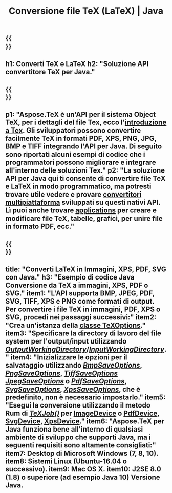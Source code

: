 ﻿---
translation: true
template: /_templates/_conversion-java.md
title: Conversione file TeX (LaTeX) | Java
url: /java/conversion/
description: Soluzione API Java di conversione TeX(LaTeX). Converti file LaTeX in PDF, XPS e immagini inclusi PNG, JPEG, TIFF, BMP con poche righe di codice Java.
keywords: tex conversion api java, tex converter java integra
family: tex
platformtag: cpp
feature: conversion
---

{{<section banner>}}
---
h1: Converti TeX e LaTeX
h2: "Soluzione API convertitore TeX per Java."
---

{{<section overview>}}
---
p1: "Aspose.TeX è un'API per il sistema Object TeX, per i dettagli del file Tex, ecco l'[introduzione a Tex](https://docs.aspose.com/tex/cpp/what-is-tex/). Gli sviluppatori possono convertire facilmente TeX in formati PDF, XPS, PNG, JPG, BMP e TIFF integrando l'API per Java. Di seguito sono riportati alcuni esempi di codice che i programmatori possono migliorare e integrare all'interno delle soluzioni Tex."
p2: "La soluzione API per Java qui ti consente di convertire file TeX e LaTeX in modo programmatico, ma potresti trovare utile vedere e provare [convertitori multipiattaforma](https://products.aspose.app/tex/conversion) sviluppati su questi nativi API. Lì puoi anche trovare [applications](https://products.aspose.app/tex/applications) per creare e modificare file TeX, tabelle, grafici, per unire file in formato PDF, ecc."
---

{{<section feature1>}}
---
title: "Converti LaTeX in Immagini, XPS, PDF, SVG con Java."
h3: "Esempio di codice Java Conversione da TeX a immagini, XPS, PDF o SVG."
item1: "L'API supporta BMP, JPEG, PDF, SVG, TIFF, XPS e PNG come formati di output. Per convertire i file TeX in immagini, PDF, XPS o SVG, procedi nei passaggi successivi:"
item2: "Crea un'istanza della [classe TeXOptions](https://reference.aspose.com/tex/java/com.aspose.tex/texoptions)."
item3: "Specificare la directory di lavoro del file system per l'output/input utilizzando [*OutputWorkingDirectory*](https://reference.aspose.com/tex/java/com.aspose.tex/TeXOptions#setOutputWorkingDirectory-com.aspose.tex.IOutputWorkingDirectory-)/[*InputWorkingDirectory*](https://reference.aspose.com/tex/java/com.aspose.tex/TeXOptions#setInputWorkingDirectory-com.aspose.tex.IInputWorkingDirectory-)."
item4: "Inizializzare le opzioni per il salvataggio utilizzando [*BmpSaveOptions*](https://reference.aspose.com/tex/java/com.aspose.tex.rendering/BmpSaveOptions), [*PngSaveOptions*](https://reference.aspose.com/tex/java/com.aspose.tex.rendering/PngSaveOptions), [*TiffSaveOptions*](https://reference.aspose.com/tex/java/com.aspose.tex.rendering/TiffSaveOptions) [*JpegSaveOptions*](https://reference.aspose.com/tex/java/com.aspose.tex.rendering/JpegSaveOptions) o [*PdfSaveOptions*](https://reference.aspose.com/tex/java/com.aspose.tex.rendering/PdfSaveOptions), [*SvgSaveOptions*](https://reference.aspose.com/tex/java/com.aspose.tex.rendering/SvgSaveOptions), [*XpsSaveOptions*](https://reference.aspose.com/tex/java/com.aspose.tex.rendering/XpsSaveOptions), che è predefinito, non è necessario impostarlo."
item5: "Esegui la conversione utilizzando il metodo Rum di [*TeXJob()*](https://reference.aspose.com/tex/java/com.aspose.tex/TeXJob) per [ImageDevice](https://reference.aspose.com/tex/java/com.aspose.tex.rendering/ImageDevice) o [PdfDevice](https://reference.aspose.com/tex/java/com.aspose.tex.rendering/PdfDevice), [SvgDevice](https://reference.aspose.com/tex/java/com.aspose.tex.rendering/SvgDevice), [XpsDevice](https://reference.aspose.com/tex/java/com.aspose.tex.rendering/DispositivoXP)."
item6: "Aspose.TeX per Java funziona bene all'interno di qualsiasi ambiente di sviluppo che supporti Java, ma i seguenti requisiti sono altamente consigliati:"
item7: Desktop di Microsoft Windows (7, 8, 10).
item8: Sistemi Linux (Ubuntu-16.04 o successivo).
item9: Mac OS X.
item10: J2SE 8.0 (1.8) o superiore (ad esempio Java 10) Versione Java.
---

